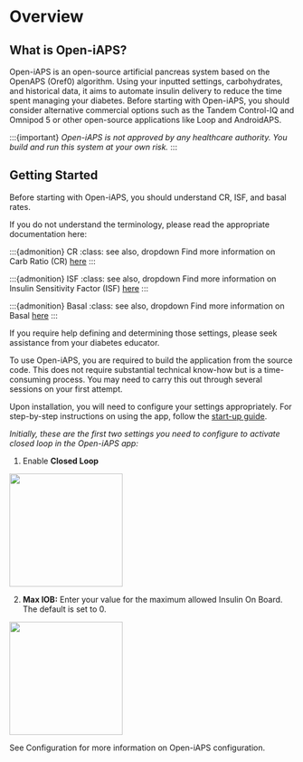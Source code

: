 # Overview

## What is Open-iAPS?
Open-iAPS is an open-source artificial pancreas system based on the OpenAPS (Oref0) algorithm. Using your inputted settings, carbohydrates, and historical data, it aims to automate insulin delivery to reduce the time spent managing your diabetes. Before starting with Open-iAPS, you should consider alternative commercial options such as the Tandem Control-IQ and Omnipod 5 or other open-source applications like Loop and AndroidAPS. 

:::{important}
_Open-iAPS is not approved by any healthcare authority. You build and run this system at your own risk._
:::

## Getting Started
Before starting with Open-iAPS, you should understand CR, ISF, and basal rates.

If you do not understand the terminology, please read the appropriate documentation here:

:::{admonition} CR
:class: see also, dropdown
Find more information on Carb Ratio (CR) [here](/docs/EN/settings/configuration/carbratios.md)
:::

:::{admonition} ISF
:class: see also, dropdown
Find more information on Insulin Sensitivity Factor (ISF) [here](/docs/EN/settings/configuration/insulinsensitivities.md)
:::

:::{admonition} Basal
:class: see also, dropdown
Find more information on Basal [here](/docs/EN/settings/configuration/basalprofile.md)
:::

If you require help defining and determining those settings, please seek assistance from your diabetes educator.

To use Open-iAPS, you are required to build the application from the source code. This does not require substantial technical know-how but is a time-consuming process. You may need to carry this out through several sessions on your first attempt.

Upon installation, you will need to configure your settings appropriately. For step-by-step instructions on using the app, follow the [start-up guide](https://www.iaps-app.org/start-up-guide). 

_Initially, these are the first two settings you need to configure to activate closed loop in the Open-iAPS app:_

1. Enable **Closed Loop**
<img src="https://github.com/nightscout/Open-iAPS-docs/assets/31315442/73810b4c-bca8-44a3-a17a-35f171cbab9a" width="200" />

2. **Max IOB:** Enter your value for the maximum allowed Insulin On Board. The default is set to 0.
<img src="https://github.com/nightscout/Open-iAPS-docs/assets/31315442/f0f442b4-1af8-436a-9357-3bce74a045e9" width="200" />

See Configuration for more information on Open-iAPS configuration.
